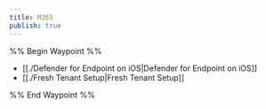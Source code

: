 ```yaml
---
title: M365
publish: true
---
```

%% Begin Waypoint %%
- [[./Defender for Endpoint on iOS|Defender for Endpoint on iOS]]
- [[./Fresh Tenant Setup|Fresh Tenant Setup]]

%% End Waypoint %%



